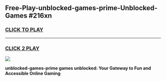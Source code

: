 
## Free-Play-unblocked-games-prime-Unblocked-Games #216xn
<h3>
<a href="https://news.freeplayer.one?title=unblocked-games-prime&ref=8M">CLICK TO PLAY</a></h3>
<hr>

<h3>
<a href="https://news.freeplayer.one?title=unblocked-games-prime&ref=8M">CLICK 2 PLAY</a>
  
</h3>

<a href="https://news.freeplayer.one?title=unblocked-games-prime&ref=8M"><img src="https://clearcache.store/games.png"></a>


**unblocked-games-prime games unblocked: Your Gateway to Fun and Accessible Online Gaming**
